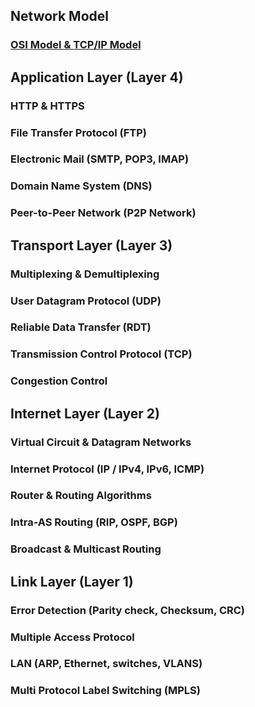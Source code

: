 ## Network Model

### [OSI Model & TCP/IP Model](https://ju-hy.tistory.com/109)





## Application Layer (Layer 4)

### HTTP & HTTPS

### File Transfer Protocol (FTP)

### Electronic Mail (SMTP, POP3, IMAP)

### Domain Name System (DNS)

### Peer-to-Peer Network (P2P Network)





## Transport Layer (Layer 3)

### Multiplexing & Demultiplexing

### User Datagram Protocol (UDP)

### Reliable Data Transfer (RDT)

### Transmission Control Protocol (TCP)

### Congestion Control





## Internet Layer (Layer 2)

### Virtual Circuit & Datagram Networks

### Internet Protocol (IP / IPv4, IPv6, ICMP)

### Router & Routing Algorithms

### Intra-AS Routing (RIP, OSPF, BGP)

### Broadcast & Multicast Routing





## Link Layer (Layer 1)

### Error Detection (Parity check, Checksum, CRC)

### Multiple Access Protocol

### LAN (ARP, Ethernet, switches, VLANS)

### Multi Protocol Label Switching (MPLS)